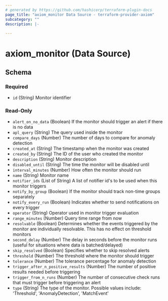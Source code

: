 ```yaml
---
# generated by https://github.com/hashicorp/terraform-plugin-docs
page_title: "axiom_monitor Data Source - terraform-provider-axiom"
subcategory: ""
description: |-
  
---
```


# axiom_monitor (Data Source)





<!-- schema generated by tfplugindocs -->
## Schema

### Required

- `id` (String) Monitor identifier

### Read-Only

- `alert_on_no_data` (Boolean) If the monitor should trigger an alert if there is no data
- `apl_query` (String) The query used inside the monitor
- `compare_days` (Number) The number of days to compare for anomaly detection
- `created_at` (String) The timestamp when the monitor was created
- `created_by` (String) The ID of the user who created the monitor
- `description` (String) Monitor description
- `disabled_until` (String) The time the monitor will be disabled until
- `interval_minutes` (Number) How often the monitor should run
- `name` (String) Monitor name
- `notifier_ids` (List of String) A list of notifier id's to be used when this monitor triggers
- `notify_by_group` (Boolean) If the monitor should track non-time groups separately
- `notify_every_run` (Boolean) Indicates whether to send notifications on every trigger
- `operator` (String) Operator used in monitor trigger evaluation
- `range_minutes` (Number) Query time range from now
- `resolvable` (Boolean) Determines whether the events triggered by the monitor are individually resolvable. This has no effect on threshold monitors
- `second_delay` (Number) The delay in seconds before the monitor runs (useful for situations where data is batched/delayed)
- `skip_resolved` (Boolean) Specifies whether to skip resolved alerts
- `threshold` (Number) The threshold where the monitor should trigger
- `tolerance` (Number) The tolerance percentage for anomaly detection
- `trigger_after_n_positive_results` (Number) The number of positive results needed before triggering
- `trigger_from_n_runs` (Number) The number of consecutive check runs that must trigger before triggering an alert
- `type` (String) The type of the monitor. Possible values include: 'Threshold', 'AnomalyDetection', 'MatchEvent'
